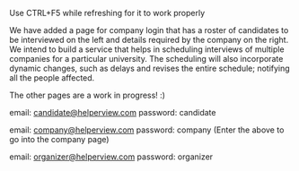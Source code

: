 Use CTRL+F5 while refreshing for it to work properly

We have added a page for company login that has a roster of candidates to be interviewed on the left and details required by the company on the right. We intend to build a service that helps in scheduling interviews of multiple companies for a particular university. The scheduling will also incorporate dynamic changes, such as delays and revises the entire schedule; notifying all the people affected. 

The other pages are a work in progress! :)

email: candidate@helperview.com
password: candidate

email: company@helperview.com
password: company
(Enter the above to go into the company page)

email: organizer@helperview.com
password: organizer
